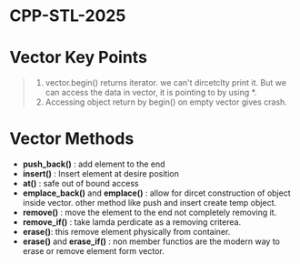 # CPP-STL-2025

# Vector Key Points
> 1. vector.begin() returns iterator. we can't dircetclty print it. 
> But we can access the data in vector, it is pointing to by using *.
> 2. Accessing object return by begin() on empty vector gives crash. 

# Vector Methods
- **push_back()** :  add element to the end
- **insert()** : Insert element at desire position
- **at()** : safe out of bound access
- **emplace_back()** and **emplace()** : allow for dircet construction of object
   inside vector. other method like push and insert create temp object. 
- **remove()** : move the element to the end not completely removing it.
- **remove_if()** : take lamda perdicate as a removing criterea. 
- **erase()**: this remove element physically from container. 
- **erase()** and **erase_if()** : non member functios are the modern way to erase
  or remove element form vector.
